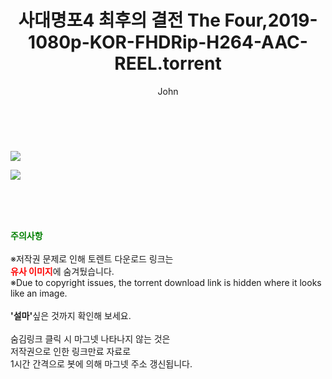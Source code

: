 ﻿---
layout: post
title:  "사대명포4 최후의 결전 The Four,2019-1080p-KOR-FHDRip-H264-AAC-REEL.torrent"
author: John
categories: [ 영화 ]
tags: [  ]
image: https://torrentrj52.com/uploadfile/full/5a6d2c9fbdbc5515ccdc83e43223d9f65ba9aff9.jpg"/></p><p><img src="https://torrentrj52.com/uploadfile/full/0d8e9d2f3e46a04fe9984be9d28dce4801813c83.jpg 
description: "사대명포4 최후의 결전 The Four,2019-1080p-KOR-FHDRip-H264-AAC-REEL torrent 정보 공유"
toc: true
toc_sticky: true
---

<br>
<p><img src="https://torrentrj52.com/uploadfile/full/5a6d2c9fbdbc5515ccdc83e43223d9f65ba9aff9.jpg"/></p><p><img src="https://torrentrj52.com/uploadfile/full/0d8e9d2f3e46a04fe9984be9d28dce4801813c83.jpg"/></p>
    
<br><br><br>
<p data-ke-size="size16"><b><span style="color: green;">주의사항</span></b><br /><br />※저작권 문제로 인해 토렌트 다운로드 링크는<br /><b><span style="color: red;">유사 이미지</span></b>에 숨겨뒀습니다.<br />※Due to copyright issues, the torrent download link is hidden where it looks like an image.<br /><br /><b>'설마'</b>싶은 것까지 확인해 보세요.<br /><br />숨김링크 클릭 시 마그넷 나타나지 않는 것은<br />저작권으로 인한 링크만료 자료로<br />1시간 간격으로 봇에 의해 마그넷 주소 갱신됩니다.</p>
